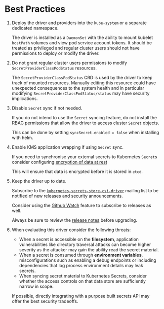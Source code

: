 # Best Practices

1. Deploy the driver and providers into the `kube-system` or a separate
  dedicated namespace.

    The driver is installed as a `DaemonSet` with the ability to mount kubelet
    `hostPath` volumes and view pod service account tokens. It should be treated
    as privileged and regular cluster users should not have permissions to
    deploy or modify the driver.

1. Do not grant regular cluster users permissions to modify
  `SecretProviderClassPodStatus` resources.

    The `SecretProviderClassPodStatus` CRD is used by the driver to keep track
    of mounted resources. Manually editing this resource could have unexpected
    consequences to the system health and in particular modifying
    `SecretProviderClassPodStatus/status` may have security implications.

1. Disable `Secret` sync if not needed.

    If you do not intend to use the `Secret` syncing feature, do not install the
    RBAC permissions that allow the driver to access cluster `Secret` objects.

    This can be done by setting `syncSecret.enabled = false` when installing
    with helm.

1. Enable KMS application wrapping if using `Secret` sync.

    If you need to synchronise your external secrets to Kubernetes `Secret`s
    consider configuring
    [encryption of data at rest](https://kubernetes.io/docs/tasks/administer-cluster/encrypt-data/)

    This will ensure that data is encrypted before it is stored in `etcd`.

1. Keep the driver up to date.

    Subscribe to the
    [`kubernetes-secrets-store-csi-driver`](https://groups.google.com/forum/#!forum/kubernetes-secrets-store-csi-driver)
    mailing list to be notified of new releases and security announcements.

    Consider using the
    [Github Watch](https://docs.github.com/en/github/managing-subscriptions-and-notifications-on-github/viewing-your-subscriptions)
    feature to subscribe to releases as well.

    Always be sure to review the [release notes](https://github.com/kubernetes-sigs/secrets-store-csi-driver/releases)
    before upgrading.

1. When evaluating this driver consider the following threats:

    * When a secret is accessible on the **filesystem**, application
      vulnerabilities like directory traversal attacks can become higher
      severity as the attacker may gain the ability read the secret material.
    * When a secret is consumed through **environment variables**,
      misconfigurations such as enabling a debug endpoints
      or including dependencies that log process environment details may leak
      secrets.
    * When syncing secret material to Kubernetes Secrets, consider whether the
      access controls on that data store are sufficiently narrow in scope.

    If possible, directly integrating with a purpose built secrets API may offer
    the best security tradeoffs.
